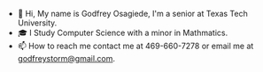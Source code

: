 - 👋 Hi, My name is Godfrey Osagiede, I'm a senior at Texas Tech University.
- 🎓 I Study Computer Science with a minor in Mathmatics.
- 📫 How to reach me contact me at 469-660-7278 or email me at godfreystorm@gmail.com.

<!---
godfreystorm/godfreystorm is a ✨ special ✨ repository because its `README.md` (this file) appears on your GitHub profile.
You can click the Preview link to take a look at your changes.
--->
